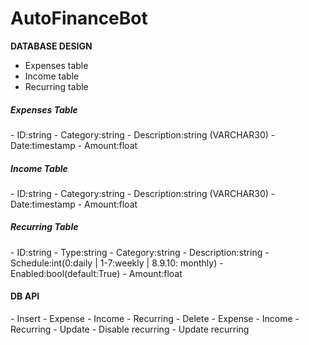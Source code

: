 # AutoFinanceBot

<b>DATABASE DESIGN </b><br>
- Expenses table
- Income table
- Recurring table

<h5>Expenses Table</h5>
- ID:string
- Category:string
- Description:string (VARCHAR30)
- Date:timestamp
- Amount:float

<h5>Income Table</h5>
- ID:string
- Category:string
- Description:string (VARCHAR30)
- Date:timestamp
- Amount:float

<h5>Recurring Table</h5>
- ID:string
- Type:string
- Category:string
- Description:string
- Schedule:int(0:daily | 1-7:weekly | 8.9.10: monthly)
- Enabled:bool(default:True)
- Amount:float

<h4>DB API</h4>
- Insert
    - Expense
    - Income
    - Recurring
- Delete
    - Expense
    - Income
    - Recurring
- Update
    - Disable recurring
    - Update recurring
